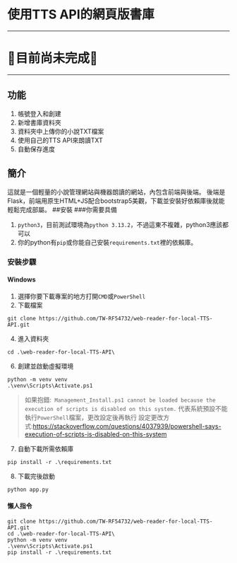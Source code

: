 # 使用TTS API的網頁版書庫
---
# 🚧目前尚未完成🚧
---
## 功能
1. 帳號登入和創建
2. 新增書庫資料夾
3. 資料夾中上傳你的小說TXT檔案
4. 使用自己的TTS API來朗讀TXT
5. 自動保存進度

## 簡介
這就是一個輕量的小說管理網站與機器朗讀的網站，內包含前端與後端。
後端是Flask，前端用原生HTML+JS配合bootstrap5美觀，下載並安裝好依賴庫後就能輕鬆完成部屬。
##安裝
###你需要具備
1. `python3`，目前測試環境為`python 3.13.2`，不過這東不複雜，python3應該都可以
2. 你的python有`pip`或你能自己安裝`requirements.txt`裡的依賴庫。

### 安裝步驟

#### Windows

1. 選擇你要下載專案的地方打開`CMD`或`PowerShell`
2. 下載檔案
```
git clone https://github.com/TW-RF54732/web-reader-for-local-TTS-API.git
```
4. 進入資料夾
```
cd .\web-reader-for-local-TTS-API\
```
6. 創建並啟動虛擬環境
```
python -m venv venv
.\venv\Scripts\Activate.ps1
```
>如果抱錯:`
>Management_Install.ps1 cannot be loaded because the execution of scripts is disabled on this system.`
>代表系統預設不能執行`PowerShell`檔案，更改設定後再執行
>設定更改方式:https://stackoverflow.com/questions/4037939/powershell-says-execution-of-scripts-is-disabled-on-this-system
7. 自動下載所需依賴庫
```
pip install -r .\requirements.txt
```
8. 下載完後啟動
```
python app.py
```
#### 懶人指令
```
git clone https://github.com/TW-RF54732/web-reader-for-local-TTS-API.git
cd .\web-reader-for-local-TTS-API\
python -m venv venv
.\venv\Scripts\Activate.ps1
pip install -r .\requirements.txt
```
